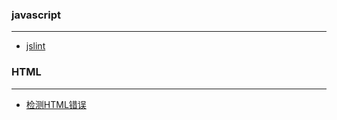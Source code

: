 ### javascript
---

- [jslint](http://www.jslint.com/)

### HTML
---

- [检测HTML错误](http://validator.w3.org/)
